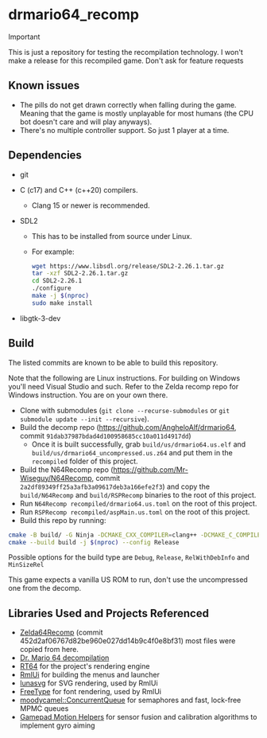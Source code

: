 # drmario64_recomp

> [!IMPORTANT]
> This is just a repository for testing the recompilation technology.
> I won't make a release for this recompiled game. Don't ask for feature requests

## Known issues

- The pills do not get drawn correctly when falling during the game. Meaning
  that the game is mostly unplayable for most humans (the CPU bot doesn't care
  and will play anyways).
- There's no multiple controller support. So just 1 player at a time.

## Dependencies

- git
- C (c17) and C++ (c++20) compilers.
  - Clang 15 or newer is recommended.
- SDL2
  - This has to be installed from source under Linux.
  - For example:

    ```bash
    wget https://www.libsdl.org/release/SDL2-2.26.1.tar.gz
    tar -xzf SDL2-2.26.1.tar.gz
    cd SDL2-2.26.1
    ./configure
    make -j $(nproc)
    sudo make install
    ```

- libgtk-3-dev

## Build

The listed commits are known to be able to build this repository.

Note that the following are Linux instructions. For building on Windows you'll
need Visual Studio and such. Refer to the Zelda recomp repo for Windows
instruction. You are on your own there.

- Clone with submodules (`git clone --recurse-submodules` or
  `git submodule update --init --recursive`).
- Build the decomp repo (<https://github.com/AngheloAlf/drmario64>,
  commit `91dab37987bdad4d100958685cc10a011d4917dd`)
  - Once it is built successfully, grab `build/us/drmario64.us.elf` and
    `build/us/drmario64_uncompressed.us.z64` and put them in the `recompiled`
    folder of this project.
- Build the N64Recomp repo (<https://github.com/Mr-Wiseguy/N64Recomp>, commit
  `2a2df89349ff25a3afb3a09617deb3a166efe2f3`) and copy the `build/N64Recomp` and
  `build/RSPRecomp` binaries to the root of this project.
- Run `N64Recomp recompiled/drmario64.us.toml` on the root of this project.
- Run `RSPRecomp recompiled/aspMain.us.toml` on the root of this project.
- Build this repo by running:

```bash
cmake -B build/ -G Ninja -DCMAKE_CXX_COMPILER=clang++ -DCMAKE_C_COMPILER=clang -DCMAKE_BUILD_TYPE=Release
cmake --build build -j $(nproc) --config Release
```

Possible options for the build type are `Debug`, `Release`, `RelWithDebInfo` and
`MinSizeRel`

This game expects a vanilla US ROM to run, don't use the uncompressed one from
the decomp.

## Libraries Used and Projects Referenced

- [Zelda64Recomp](https://github.com/Mr-Wiseguy/Zelda64Recomp)
  (commit 452d2af06767d82be960e027dd14b9c4f0e8bf31)
  most files were copied from here.
- [Dr. Mario 64 decompilation](https://github.com/AngheloAlf/drmario64)
- [RT64](https://github.com/rt64/rt64) for the project's rendering engine
- [RmlUi](https://github.com/mikke89/RmlUi) for building the menus and launcher
- [lunasvg](https://github.com/sammycage/lunasvg) for SVG rendering, used by
  RmlUi
- [FreeType](https://freetype.org/) for font rendering, used by RmlUi
- [moodycamel::ConcurrentQueue](https://github.com/cameron314/concurrentqueue)
  for semaphores and fast, lock-free MPMC queues
- [Gamepad Motion Helpers](https://github.com/JibbSmart/GamepadMotionHelpers)
  for sensor fusion and calibration algorithms to implement gyro aiming

